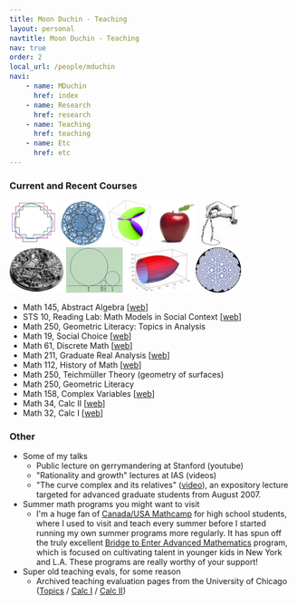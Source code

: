 ```yaml
---
title: Moon Duchin - Teaching
layout: personal
navtitle: Moon Duchin - Teaching
nav: true
order: 2
local_url: /people/mduchin
navi:
    - name: MDuchin
      href: index
    - name: Research
      href: research
    - name: Teaching
      href: teaching
    - name: Etc
      href: etc
---
```


### Current and Recent Courses

<img src="courses/math211/jordan.png" height="80">
<img src="images/cell.jpg" height="80">
<img src="courses/math158/images/curgus.gif" height="80">
<img src="images/apple.jpg" height="80">
<img src="images/compass.png" height="80">
<img src="images/watch.png" height="80">
<img src="images/ford.gif" height="80">
<img src="images/calcy-cone.jpg" height="80">
<img src="images/pdisk.jpg" height="80">




* Math 145, Abstract Algebra [[web](https://sites.tufts.edu/algebra/)]
* STS 10, Reading Lab: Math Models in Social Context [[web](http://sites.tufts.edu/models/)]
* Math 250, Geometric Literacy: Topics in Analysis
* Math 19, Social Choice [[web](http://sites.tufts.edu/socialchoice/)]
* Math 61, Discrete Math [[web](http://sites.tufts.edu/discretemath/)]
* Math 211, Graduate Real Analysis [[web](courses/math211)]
* Math 112, History of Math [[web](http://sites.tufts.edu/histmath/)]
* Math 250, Teichmüller Theory (geometry of surfaces)
* Math 250, Geometric Literacy
* Math 158, Complex Variables [[web](courses/math158/)]
* Math 34, Calc II [[web](courses/math34/)]
* Math 32, Calc I [[web](courses/math11/)]


### Other
* Some of my talks
	* Public lecture on gerrymandering at Stanford (youtube)
	* "Rationality and growth" lectures at IAS (videos)
	* "The curve complex and its relatives" ([video](http://www.msri.org/web/msri/online-videos/-/video/showStream/12504/popup)), an expository lecture targeted for advanced graduate students from August 2007.
* Summer math programs you might want to visit
	* I'm a huge fan of [Canada/USA Mathcamp](http://www.mathcamp.org/) for high school students, where I used to visit and teach every summer before I started running my own summer programs more regularly.  It has spun off the truly excellent 
[Bridge to Enter Advanced Mathematics](http://beamath.org/) program, which is focused on cultivating talent in younger
kids in New York and L.A.  These programs are really worthy of your support!
* Super old teaching evals, for some reason
	* Archived teaching evaluation pages from the University of Chicago ([Topics](https://web.archive.org/web/20060710002701/http://www.math.uchicago.edu/~mduchin/evals/112.htm) / [Calc I](https://web.archive.org/web/20060715195655/http://www.math.uchicago.edu/~mduchin/evals/151.htm) / [Calc II](https://web.archive.org/web/20060703164626/http://www.math.uchicago.edu/~mduchin/evals/152.htm))

